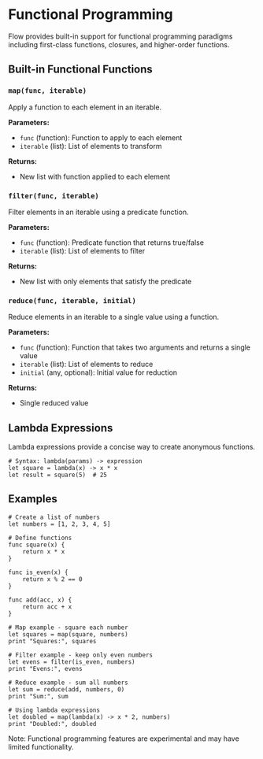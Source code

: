 # Functional Programming

Flow provides built-in support for functional programming paradigms including first-class functions, closures, and higher-order functions.

## Built-in Functional Functions

### `map(func, iterable)`
Apply a function to each element in an iterable.

**Parameters:**
- `func` (function): Function to apply to each element
- `iterable` (list): List of elements to transform

**Returns:**
- New list with function applied to each element

### `filter(func, iterable)`
Filter elements in an iterable using a predicate function.

**Parameters:**
- `func` (function): Predicate function that returns true/false
- `iterable` (list): List of elements to filter

**Returns:**
- New list with only elements that satisfy the predicate

### `reduce(func, iterable, initial)`
Reduce elements in an iterable to a single value using a function.

**Parameters:**
- `func` (function): Function that takes two arguments and returns a single value
- `iterable` (list): List of elements to reduce
- `initial` (any, optional): Initial value for reduction

**Returns:**
- Single reduced value

## Lambda Expressions

Lambda expressions provide a concise way to create anonymous functions.

```flow
# Syntax: lambda(params) -> expression
let square = lambda(x) -> x * x
let result = square(5)  # 25
```

## Examples

```flow
# Create a list of numbers
let numbers = [1, 2, 3, 4, 5]

# Define functions
func square(x) {
    return x * x
}

func is_even(x) {
    return x % 2 == 0
}

func add(acc, x) {
    return acc + x
}

# Map example - square each number
let squares = map(square, numbers)
print "Squares:", squares

# Filter example - keep only even numbers
let evens = filter(is_even, numbers)
print "Evens:", evens

# Reduce example - sum all numbers
let sum = reduce(add, numbers, 0)
print "Sum:", sum

# Using lambda expressions
let doubled = map(lambda(x) -> x * 2, numbers)
print "Doubled:", doubled
```

Note: Functional programming features are experimental and may have limited functionality.